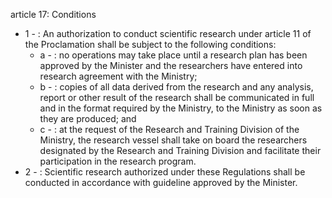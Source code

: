 article 17: Conditions

<ul>
			<li>1 - : An authorization to conduct scientific research under article 11 of the Proclamation shall be subject to the following conditions:<ul>
						<li>a - : no operations may take place until a research plan has been approved by the Minister and the researchers have entered into research agreement with the Ministry;<ul>
						</ul></li>						<li>b - : copies of all data derived from the research and any analysis, report or other result of the research shall be communicated in full and in the format required by the Ministry, to the Ministry as soon as they are produced; and<ul>
						</ul></li>						<li>c - : at the request of the Research and Training Division of the Ministry, the research vessel shall take on board the researchers designated by the Research and Training Division and facilitate their participation in the research program.<ul>
						</ul></li>			</ul></li>			<li>2 - : Scientific research authorized under these Regulations shall be conducted in accordance with guideline approved by the Minister.<ul>
			</ul></li></ul>
